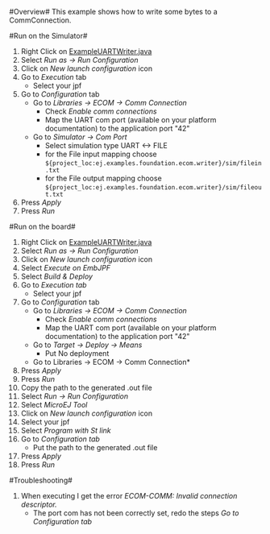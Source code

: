 #Overview#
This example shows how to write some bytes to a CommConnection.

#Run on the Simulator#
1. Right Click on [ExampleUARTWriter.java](ej.examples.foundation.ecom.writer/src/main/java/ej/examples/foundation/ecom/uartwriter/ExampleUARTWriter.java)
1. Select *Run as -> Run Configuration* 
1. Click on *New launch configuration* icon
1. Go to *Execution* tab
	* Select your jpf 
1. Go to *Configuration* tab
	* Go to *Libraries -> ECOM -> Comm Connection*
		* Check *Enable comm connections*
		* Map the UART com port (available on your platform documentation) to the application port "42"
	* Go to *Simulator -> Com Port*
		* Select simulation type UART <-> FILE
		* for the File input mapping choose `${project_loc:ej.examples.foundation.ecom.writer}/sim/filein.txt`
		* for the File output mapping choose `${project_loc:ej.examples.foundation.ecom.writer}/sim/fileout.txt`
1. Press *Apply*
1. Press *Run*

#Run on the board#
1. Right Click on [ExampleUARTWriter.java](ej.examples.foundation.ecom.writer/src/main/java/ej/examples/foundation/ecom/uartwriter/ExampleUARTWriter.java)
1. Select *Run as -> Run Configuration* 
1. Click on *New launch configuration* icon
1. Select *Execute on EmbJPF*
1. Select *Build & Deploy*
1. Go to *Execution tab*
	* Select your jpf 
1. Go to *Configuration* tab
	* Go to *Libraries -> ECOM -> Comm Connection*
		* Check *Enable comm connections*
		* Map the UART com port (available on your platform documentation) to the application port "42"
	* Go to *Target  -> Deploy -> Means*
		* Put No deployment
	* Go to Libraries -> ECOM -> Comm Connection*
1. Press *Apply*
1. Press *Run*
1. Copy the path to the generated .out file
1. Select *Run -> Run Configuration*
1. Select *MicroEJ Tool*
1. Click on *New launch configuration* icon
1. Select your jpf 
1. Select *Program with St link*
1. Go to *Configuration tab*
	* Put the path to the generated .out file
1. Press *Apply*
1. Press *Run*

#Troubleshooting#
1. When executing I get the error *ECOM-COMM: Invalid connection descriptor.*
	* The port com has not been correctly set, redo the steps *Go to Configuration tab*
